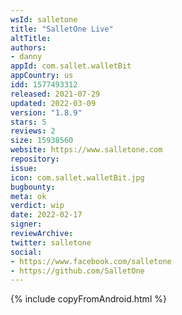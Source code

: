 ```yaml
---
wsId: salletone
title: "SalletOne Live"
altTitle: 
authors:
- danny
appId: com.sallet.walletBit
appCountry: us
idd: 1577493312
released: 2021-07-29
updated: 2022-03-09
version: "1.8.9"
stars: 5
reviews: 2
size: 15938560
website: https://www.salletone.com
repository: 
issue: 
icon: com.sallet.walletBit.jpg
bugbounty: 
meta: ok
verdict: wip
date: 2022-02-17
signer: 
reviewArchive:
twitter: salletone
social:
- https://www.facebook.com/salletone
- https://github.com/SalletOne
---
```


{% include copyFromAndroid.html %}
